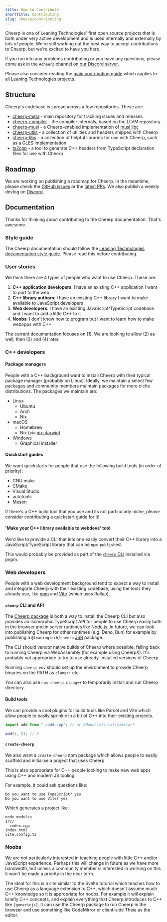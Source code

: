 ```yaml
---
title: How to Contribute
shortTitle: Contributing
slug: cheerp/contributing
---
```


Cheerp is one of Leaning Technologies' first open source projects that is both under very active development and is used internally and externally by lots of people. We're still working out the best way to accept contributions to Cheerp, but we're excited to have you here.

If you run into any problems contributing or you have any questions, please come ask in the `#cheerp` channel on [our Discord server](https://discord.leaningtech.com).

Please also consider reading the [main contributing guide](/contributing) which applies to all Leaning Technologies projects.

## Structure

Cheerp's codebase is spread across a few repositories. These are:

- [cheerp-meta](https://github.com/leaningtech/cheerp-meta) - main repository for tracking issues and releases
- [cheerp-compiler](https://github.com/leaningtech/cheerp-compiler) - the compiler internals, based on the LLVM repository
- [cheerp-musl](https://github.com/leaningtech/cheerp-musl) - a Cheerp-enabled implementation of [musl libc](https://musl.libc.org/)
- [cheerp-utils](https://github.com/leaningtech/cheerp-utils) - a collection of utilities and headers shipped with Cheerp
- [cheerp-libs](https://github.com/leaningtech/cheerp-libs) - a collection of helpful libraries for use with Cheerp, such as a GLES implementation
- [ts2cpp](https://github.com/leaningtech/ts2cpp) - a tool to generate C++ headers from TypeScript declaration files for use with Cheerp

## Roadmap

We are working on publishing a roadmap for Cheerp. In the meantime, please check the [GitHub issues](https://github.com/leaningtech/cheerp-meta/issues) or the [latest PRs](https://github.com/leaningtech/cheerp-compiler/pulls?q=). We also publish a weekly devlog on [Discord](https://discord.leaningtech.com).

## Documentation

Thanks for thinking about contributing to the Cheerp documentation. That's awesome.

### Style guide

The Cheerp documentation should follow the [Leaning Technologies documentation style guide](/contributing#style-guide). Please read this before contributing.

### User stories

We think there are 4 types of people who want to use Cheerp. These are:

1. **C++ application developers**: I have an existing C++ application I want to port to the web
1. **C++ library authors**: I have an existing C++ library I want to make available to JavaScript developers
1. **Web developers**: I have an existing JavaScript/TypeScript codebase and I want to add a little C++ to it
1. **Noobs**: I don't know how to program but I want to learn how to make webapps with C++

The current documentation focuses on (1). We are looking to allow (2) as well, then (3) and (4) later.

### C++ developers

#### Package managers

People with a C++ background want to install Cheerp with their typical package manager (probably on Linux). Ideally, we maintain a select few packages and community members maintain packages for more niche distributions. The packages we maintain are:

- Linux
  - Ubuntu
  - Arch
  - Nix
- macOS
  - Homebrew
  - Nix (via [nix-darwin](https://daiderd.com/nix-darwin/))
- Windows
  - Graphical installer

#### Quickstart guides

We want quickstarts for people that use the following build tools (in order of priority):

- GNU make
- CMake
- Visual Studio
- autotools
- Meson

If there's a C++ build tool that you use and its not particularly niche, please consider contributing a quickstart guide for it!

#### 'Make your C++ library available to webdevs' tool

We'd like to provide a CLI that lets one easily convert their C++ library into a JavaScript/TypeScript library that can be `npm publish`ed.

This would probably be provided as part of the [`cheerp` CLI](#cheerp-cli-and-api) installed via pnpm.

### Web developers

People with a web development background tend to expect a way to install and integrate Cheerp with their existing codebase, using the tools they already use, like [npm](https://npm.im) and [Vite](https://vitejs.dev/) (which uses Rollup).

#### `cheerp` CLI and API

The [Cheerp package](https://github.com/leaningtech/cheerp-meta) is both a way to install the Cheerp CLI but also provides an isomorphic TypeScript API for people to use Cheerp easily both in the browser and in server runtimes like Node.js. In future, we can look into publishing Cheerp for other runtimes (e.g. Deno, Bun) for example by publishing a `@leaningtech/cheerp` [JSR](https://jsr.io/) package.

The CLI should vendor native builds of Cheerp where possible, falling back to running Cheerp via WebAssembly (for example using CheerpX). It's probably not appropriate to try to use already-installed versions of Cheerp.

Running `cheerp env` should set up the environment to provide Cheerp binaries on the PATH as `clang++` etc.

You can also use `npx cheerp clang++` to temporarily install and run Cheerp directory.

#### Build tools

We can provide a cool plugins for build tools like Parcel and Vite which allow people to easily sprinkle in a bit of C++ into their existing projects.

```ts
import add from "./add.cpp"; // or CMakeLists.txt/similar?

add(1, 2); // 3
```

#### `create-cheerp`

We also want a `create-cheerp` npm package which allows people to easily scaffold and initialise a project that uses Cheerp.

This is also appropriate for C++ people looking to make new web apps using C++ and modern JS tooling.

For example, it could ask questions like:

```
Do you want to use TypeScript? yes
Do you want to use Vite? yes
```

Which generates a project like:

```
node_modules
src/
  index.cpp
index.html
vite.config.ts
```

### Noobs

We are not particularly interested in teaching people with little C++ and/or JavaScript experience. Perhaps this will change in future as we have more bandwidth, but unless a community member is interested in working on this it won't be made a priority in the near term.

The ideal for this is a site similar to the Svelte tutorial which teaches how to use Cheerp as a language extension to C++, which doesn't assume much C++ knowledge so it is appropriate for noobs. For example it will explain briefly C++ concepts, and explain everything that Cheerp introduces to C++ like `[genericjs]`. It can use the Cheerp package to run Cheerp in the browser and use something like CodeMirror or client-side Theia as the editor.
